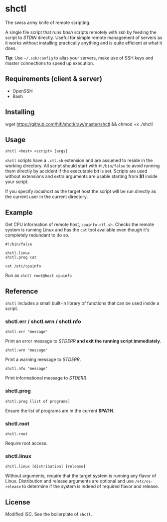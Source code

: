 # shctl
The swiss army knife of remote scripting.

A single file script that runs *bash* scripts remotely with *ssh* by feeding the script to *STDIN* directly. Useful for simple remote management of servers as it works without installing practically anything and is quite efficient at what it does.

**Tip**: Use `~/.ssh/config` to alias your servers, make use of SSH keys and master connections to speed up execution.

## Requirements (client & server)

 * OpenSSH
 * Bash

## Installing

wget https://github.com/hifi/shctl/raw/master/shctl && chmod +x ./shctl

## Usage

    shctl <host> <script> [args]

`shctl` scripts have a `.ctl.sh` extension and are assumed to reside in the working directory. All script should start with `#!/bin/false` to avoid running them directly by accident if the executable bit is set. Scripts are used without extensions and extra arguments are usable starting from **$1** inside your script.

If you specify *localhost* as the target host the script will be run directly as the current user in the current directory.

## Example

Get CPU information of remote host, `cpuinfo.ctl.sh`. Checks the remote system is running Linux and has the `cat` tool available even though it's completely redundant to do so.

    #!/bin/false
    
    shctl.linux
    shctl.prog cat
    
    cat /etc/cpuinfo

Run as `shctl root@host cpuinfo`

## Reference

`shctl` includes a small built-in library of functions that can be used inside a script.

### shctl.err / shctl.wrn / shctl.nfo

    shctl.err "message"

Print an error message to *STDERR* **and exit the running script immediately**.

    shctl.wrn "message"

Print a warning message to *STDERR*.

    shctl.nfo "message"

Print informational message to *STDERR*.

### shctl.prog

    shctl.prog [list of programs]

Ensure the list of programs are in the current **$PATH**.

### shctl.root

    shctl.root

Require root access.

###  shctl.linux

    shctl.linux [distribution] [release]

Without arguments, require that the target system is running any flavor of Linux. Distribution and release arguments are optional and use `/etc/os-release` to determine if the system is indeed of required flavor and release.

## License

Modified ISC. See the boilerplate of `shctl`.
